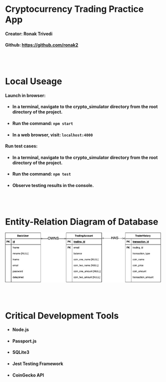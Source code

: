 # **Cryptocurrency Trading Practice App** 
#### Creator: Ronak Trivedi
#### Github: https://github.com/ronak2


<br>
<br>

# **Local Useage**

#### **Launch in browser:**
- #### In a terminal, navigate to the crypto_simulator directory from the root directory of the project.
- #### Run the command:  `npm start` 
- #### In a web browser, visit:  `localhost:4000`


#### **Run test cases:**
- #### In a terminal, navigate to the crypto_simulator directory from the root directory of the project.
- #### Run the command:  `npm test` 
- #### Observe testing results in the console.

<br>
<br>

# **Entity-Relation Diagram of Database**
![image info](./design_documents/erd.jpg)

<br>
<br>

# **Critical Development Tools**
- #### Node.js
- #### Passport.js
- #### SQLite3
- #### Jest Testing Framework
- #### CoinGecko API


